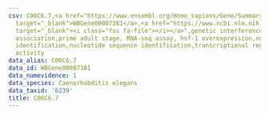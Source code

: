 ```yaml
---
csv: C06C6.7,<a href="https://www.ensembl.org/Homo_sapiens/Gene/Summary?db=core;g=WBGene00007381"
  target="_blank">WBGene00007381</a>,<a href="https://www.ncbi.nlm.nih.gov/pubmed/30894454"
  target="_blank"><i class="fas fa-file"></i></a>",genetic interference,functional
  association,prime adult stage, RNA-seq assay, hsf-1 overexpression,nucleotide sequence
  identification,nucleotide sequence identification,transcriptional regulation,up-regulates
  activity
data_alias: C06C6.7
data_id: WBGene00007381
data_numevidence: 1
data_species: Caenorhabditis elegans
data_taxid: '6239'
title: C06C6.7
---
```


